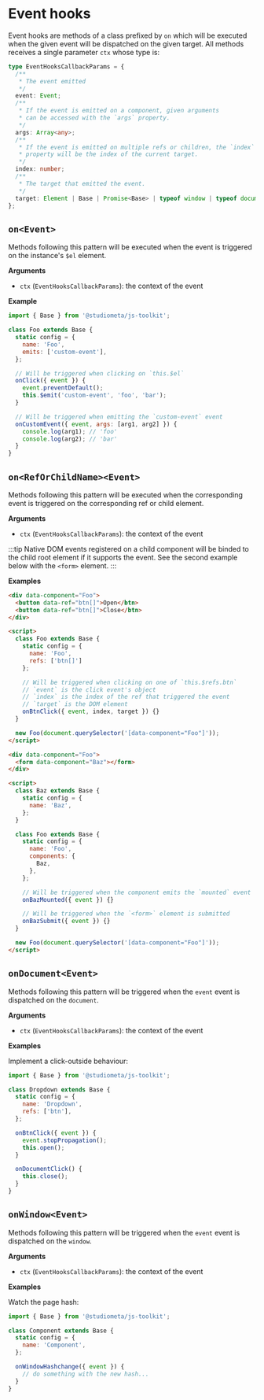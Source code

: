 # Event hooks

Event hooks are methods of a class prefixed by `on` which will be executed when the given event will be dispatched on the given target. All methods receives a single parameter `ctx` whose type is:

```ts
type EventHooksCallbackParams = {
  /**
   * The event emitted
   */
  event: Event;
  /**
   * If the event is emitted on a component, given arguments
   * can be accessed with the `args` property.
   */
  args: Array<any>;
  /**
   * If the event is emitted on multiple refs or children, the `index`
   * property will be the index of the current target.
   */
  index: number;
  /**
   * The target that emitted the event.
   */
  target: Element | Base | Promise<Base> | typeof window | typeof document;
};
```

## `on<Event>`

Methods following this pattern will be executed when the event is triggered on the instance's `$el` element.

**Arguments**

- `ctx` (`EventHooksCallbackParams`): the context of the event

**Example**

```js {10-11,16} twoslash
import { Base } from '@studiometa/js-toolkit';

class Foo extends Base {
  static config = {
    name: 'Foo',
    emits: ['custom-event'],
  };

  // Will be triggered when clicking on `this.$el`
  onClick({ event }) {
    event.preventDefault();
    this.$emit('custom-event', 'foo', 'bar');
  }

  // Will be triggered when emitting the `custom-event` event
  onCustomEvent({ event, args: [arg1, arg2] }) {
    console.log(arg1); // 'foo'
    console.log(arg2); // 'bar'
  }
}
```

## `on<RefOrChildName><Event>`

Methods following this pattern will be executed when the corresponding event is triggered on the corresponding ref or child element.

**Arguments**

- `ctx` (`EventHooksCallbackParams`): the context of the event

:::tip
Native DOM events registered on a child component will be binded to the child root element if it supports the event. See the second example below with the `<form>` element.
:::

**Examples**

```html {2-3,13-16}
<div data-component="Foo">
  <button data-ref="btn[]">Open</btn>
  <button data-ref="btn[]">Close</btn>
</div>

<script>
  class Foo extends Base {
    static config = {
      name: 'Foo',
      refs: ['btn[]']
    };

    // Will be triggered when clicking on one of `this.$refs.btn`
    // `event` is the click event's object
    // `index` is the index of the ref that triggered the event
    // `target` is the DOM element
    onBtnClick({ event, index, target }) {}
  }

  new Foo(document.querySelector('[data-component="Foo"]'));
</script>
```

```html {2,20-21,23-24}
<div data-component="Foo">
  <form data-component="Baz"></form>
</div>

<script>
  class Baz extends Base {
    static config = {
      name: 'Baz',
    };
  }

  class Foo extends Base {
    static config = {
      name: 'Foo',
      components: {
        Baz,
      },
    };

    // Will be triggered when the component emits the `mounted` event
    onBazMounted({ event }) {}

    // Will be triggered when the `<form>` element is submitted
    onBazSubmit({ event }) {}
  }

  new Foo(document.querySelector('[data-component="Foo"]'));
</script>
```

## `onDocument<Event>`

Methods following this pattern will be triggered when the `event` event is dispatched on the `document`.

**Arguments**

- `ctx` (`EventHooksCallbackParams`): the context of the event

**Examples**

Implement a click-outside behaviour:

```js {14-16} twoslash
import { Base } from '@studiometa/js-toolkit';

class Dropdown extends Base {
  static config = {
    name: 'Dropdown',
    refs: ['btn'],
  };

  onBtnClick({ event }) {
    event.stopPropagation();
    this.open();
  }

  onDocumentClick() {
    this.close();
  }
}
```

## `onWindow<Event>`

Methods following this pattern will be triggered when the `event` event is dispatched on the `window`.

**Arguments**

- `ctx` (`EventHooksCallbackParams`): the context of the event

**Examples**

Watch the page hash:

```js {8-10} twoslash
import { Base } from '@studiometa/js-toolkit';

class Component extends Base {
  static config = {
    name: 'Component',
  };

  onWindowHashchange({ event }) {
    // do something with the new hash...
  }
}
```

